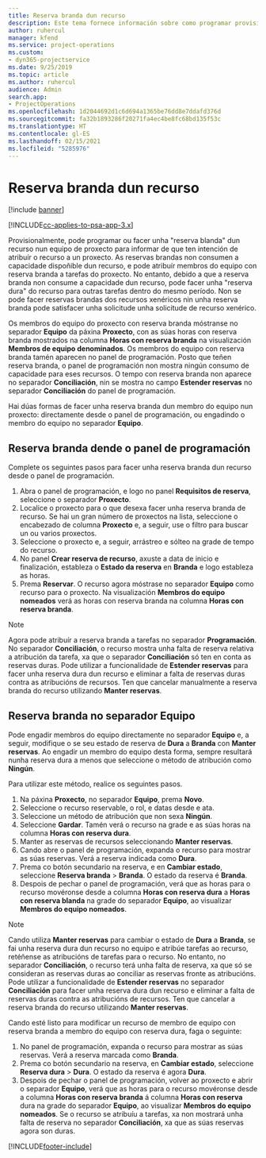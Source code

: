 ```yaml
---
title: Reserva branda dun recurso
description: Este tema fornece información sobre como programar provisionalmente ou facer unha reserva branda de membros de equipo.
author: ruhercul
manager: kfend
ms.service: project-operations
ms.custom:
- dyn365-projectservice
ms.date: 9/25/2019
ms.topic: article
ms.author: ruhercul
audience: Admin
search.app:
- ProjectOperations
ms.openlocfilehash: 1d2044692d1c6d694a1365be76dd8e7ddafd376d
ms.sourcegitcommit: fa32b1893286f20271fa4ec4be8fc68bd135f53c
ms.translationtype: HT
ms.contentlocale: gl-ES
ms.lasthandoff: 02/15/2021
ms.locfileid: "5285976"
---
```

# <a name="soft-book-a-resource"></a>Reserva branda dun recurso

[!include [banner](../includes/psa-now-project-operations.md)]

[!INCLUDE[cc-applies-to-psa-app-3.x](../includes/cc-applies-to-psa-app-3x.md)]

Provisionalmente, pode programar ou facer unha "reserva blanda" dun recurso nun equipo de proxecto para informar de que ten intención de atribuír o recurso a un proxecto. As reservas brandas non consumen a capacidade dispoñible dun recurso, e pode atribuír membros do equipo con reserva branda a tarefas do proxecto. No entanto, debido a que a reserva branda non consume a capacidade dun recurso, pode facer unha "reserva dura" do recurso para outras tarefas dentro do mesmo período. Non se pode facer reservas brandas dos recursos xenéricos nin unha reserva branda pode satisfacer unha solicitude unha solicitude de recurso xenérico.

Os membros do equipo do proxecto con reserva branda móstranse no separador **Equipo** da páxina **Proxecto**, con as súas horas con reserva branda mostrados na columna **Horas con reserva branda** na visualización **Membros de equipo denominados**. Os membros do equipo con reserva branda tamén aparecen no panel de programación. Posto que teñen reserva branda, o panel de programación non mostra ningún consumo de capacidade para eses recursos. O tempo con reserva branda non aparece no separador **Conciliación**, nin se mostra no campo **Estender reservas** no separador **Conciliación** do panel de programación. 

Hai dúas formas de facer unha reserva branda dun membro do equipo nun proxecto: directamente desde o panel de programación, ou engadindo o membro do equipo no separador **Equipo**. 

## <a name="soft-book-from-the-schedule-board"></a>Reserva branda dende o panel de programación
Complete os seguintes pasos para facer unha reserva branda dun recurso desde o panel de programación. 

1. Abra o panel de programación, e logo no panel **Requisitos de reserva**, seleccione o separador **Proxecto**.
2. Localice o proxecto para o que desexa facer unha reserva branda de recurso. Se hai un gran número de proxectos na lista, seleccione o encabezado de columna **Proxecto** e, a seguir, use o filtro para buscar un ou varios proxectos.
3. Seleccione o proxecto e, a seguir, arrástreo e sólteo na grade de tempo do recurso.
5. No panel **Crear reserva de recurso**, axuste a data de inicio e finalización, estableza o **Estado da reserva** en **Branda** e logo estableza as horas. 
6. Prema **Reservar**. O recurso agora móstrase no separador **Equipo** como recurso para o proxecto. Na visualización **Membros do equipo nomeados** verá as horas con reserva branda na columna **Horas con reserva branda**.

> [!NOTE]
> Agora pode atribuír a reserva branda a tarefas no separador **Programación**. No separador **Conciliación**, o recurso mostra unha falta de reserva relativa a atribución da tarefa, xa que o separador **Conciliación** só ten en conta as reservas duras. Pode utilizar a funcionalidade de **Estender reservas** para facer unha reserva dura dun recurso e eliminar a falta de reservas duras contra as atribucións de recursos. Ten que cancelar manualmente a reserva branda do recurso utilizando **Manter reservas**.

## <a name="soft-book-on-the-team-tab"></a>Reserva branda no separador Equipo

Pode engadir membros do equipo directamente no separador **Equipo** e, a seguir, modifique o se seu estado de reserva de **Dura** a **Branda** con **Manter reservas**. Ao engadir un membro do equipo desta forma, sempre resultará nunha reserva dura a menos que seleccione o método de atribución como **Ningún**.

Para utilizar este método, realice os seguintes pasos.

1. Na páxina **Proxecto**, no separador **Equipo**, prema **Novo**.
2. Seleccione o recurso reservable, o rol, e datas desde e ata.
3. Seleccione un método de atribución que non sexa **Ningún**.
4. Seleccione **Gardar**. Tamén verá o recurso na grade e as súas horas na columna **Horas con reserva dura**.
5. Manter as reservas de recursos seleccionando **Manter reservas**.
6. Cando abre o panel de programación, expanda o recurso para mostrar as súas reservas. Verá a reserva indicada como **Dura**.
7. Prema co botón secundario na reserva, e en **Cambiar estado**, seleccione **Reserva branda** \> **Branda**. O estado da reserva é **Branda**.
8. Despois de pechar o panel de programación, verá que as horas para o recurso movéronse desde a columna **Horas con reserva dura** a **Horas con reserva blanda** na grade do separador **Equipo**, ao visualizar **Membros do equipo nomeados**.

> [!NOTE]
> Cando utiliza **Manter reservas** para cambiar o estado de **Dura** a **Branda**, se fai unha reserva dura dun recurso no equipo e atribúe tarefas ao recurso, retéñense as atribucións de tarefas para o recurso. No entanto, no separador **Conciliación**, o recurso terá unha falta de reserva, xa que só se consideran as reservas duras ao conciliar as reservas fronte as atribucións. Pode utilizar a funcionalidade de **Estender reservas** no separador **Conciliación** para facer unha reserva dura dun recurso e eliminar a falta de reservas duras contra as atribucións de recursos. Ten que cancelar a reserva branda do recurso utilizando **Manter reservas**.

Cando esté listo para modificar un recurso de membro de equipo con reserva branda a membro do equipo con reserva dura, faga o seguinte:

1. No panel de programación, expanda o recurso para mostrar as súas reservas. Verá a reserva marcada como **Branda**.
2. Prema co botón secundario na reserva, en **Cambiar estado**, seleccione **Reserva dura** \> **Dura**. O estado da reserva é agora **Dura**.
3. Despois de pechar o panel de programación, volver ao proxecto e abrir o separador **Equipo**, verá que as horas para o recurso movéronse desde a columna **Horas con reserva branda** á columna **Horas con reserva** dura na grade do separador **Equipo**, ao visualizar **Membros do equipo nomeados**. Se o recurso se atribuíu a tarefas, xa non mostrará unha falta de reserva no separador **Conciliación**, xa que as súas reservas agora son duras.



[!INCLUDE[footer-include](../includes/footer-banner.md)]